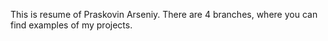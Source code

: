 This is resume of Praskovin Arseniy.
There are 4 branches, where you can find examples of my projects.
